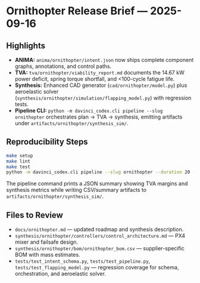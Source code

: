 # Ornithopter Release Brief — 2025-09-16

## Highlights
- **ANIMA:** `anima/ornithopter/intent.json` now ships complete component graphs, annotations, and control paths.
- **TVA:** `tva/ornithopter/viability_report.md` documents the 14.67 kW power deficit, spring torque shortfall, and <100-cycle fatigue life.
- **Synthesis:** Enhanced CAD generator (`cad/ornithopter/model.py`) plus aeroelastic solver (`synthesis/ornithopter/simulation/flapping_model.py`) with regression tests.
- **Pipeline CLI:** `python -m davinci_codex.cli pipeline --slug ornithopter` orchestrates plan → TVA → synthesis, emitting artifacts under `artifacts/ornithopter/synthesis_sim/`.

## Reproducibility Steps
```bash
make setup
make lint
make test
python -m davinci_codex.cli pipeline --slug ornithopter --duration 20 --seed 42
```

The pipeline command prints a JSON summary showing TVA margins and synthesis metrics while writing CSV/summary artifacts to `artifacts/ornithopter/synthesis_sim/`.

## Files to Review
- `docs/ornithopter.md` — updated roadmap and synthesis description.
- `synthesis/ornithopter/controllers/control_architecture.md` — PX4 mixer and failsafe design.
- `synthesis/ornithopter/bom/ornithopter_bom.csv` — supplier-specific BOM with mass estimates.
- `tests/test_intent_schema.py`, `tests/test_pipeline.py`, `tests/test_flapping_model.py` — regression coverage for schema, orchestration, and aeroelastic solver.
